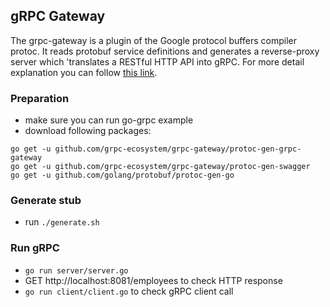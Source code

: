 ## gRPC Gateway
The grpc-gateway is a plugin of the Google protocol buffers compiler protoc. It reads protobuf service definitions and generates a reverse-proxy server which 'translates a RESTful HTTP API into gRPC. For more detail explanation you can follow [this link](https://github.com/grpc-ecosystem/grpc-gateway).

### Preparation
- make sure you can run go-grpc example
- download following packages:
```
go get -u github.com/grpc-ecosystem/grpc-gateway/protoc-gen-grpc-gateway
go get -u github.com/grpc-ecosystem/grpc-gateway/protoc-gen-swagger
go get -u github.com/golang/protobuf/protoc-gen-go
```

### Generate stub
- run `./generate.sh`

### Run gRPC
- `go run server/server.go`
- GET http://localhost:8081/employees to check HTTP response
- `go run client/client.go` to check gRPC client call
